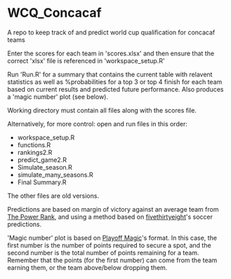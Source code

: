 # WCQ_Concacaf
A repo to keep track of and predict world cup qualification for concacaf teams

Enter the scores for each team in 'scores.xlsx' and then ensure that the correct 'xlsx' file is referenced in 'workspace_setup.R'

Run 'Run.R' for a summary that contains the current table with relavent statistics as well as %probabilities for a top 3 or top 4 finish for each team based on current results and predicted future performance. Also produces a 'magic number' plot (see below).

Working directory must contain all files along with the scores file.


Alternatively, for more control: open and run files in this order:  
* workspace_setup.R
* functions.R
* rankings2.R
* predict_game2.R
* Simulate_season.R
* simulate_many_seasons.R
* Final Summary.R  

The other files are old versions.



Predictions are based on margin of victory against an average team from [The Power Rank](https://thepowerrank.com/world-football-soccer/), and using a method based on [fivethirtyeight](https://fivethirtyeight.com/methodology/how-our-club-soccer-predictions-work/)'s soccer predictions.  

'Magic number' plot is based on [Playoff Magic](https://www.playoffmagic.com/fifa/major-league-soccer/)'s format. In this case, the first number is the number of points required to secure a spot, and the second number is the total number of points remaining for a team. Remember that the points (for the first number) can come from the team earning them, or the team above/below dropping them.

